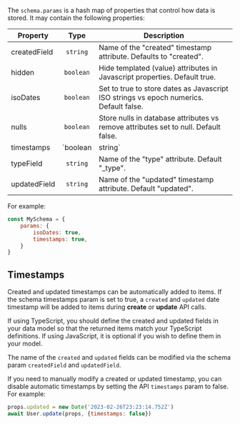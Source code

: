 The `schema.params` is a hash map of properties that control how data is stored. It may contain the following properties:

| Property | Type | Description |
| -------- | :--: | ----------- |
| createdField | `string` | Name of the "created" timestamp attribute. Defaults to "created". |
| hidden | `boolean` | Hide templated (value) attributes in Javascript properties. Default true. |
| isoDates | `boolean` | Set to true to store dates as Javascript ISO strings vs epoch numerics. Default false. |
| nulls | `boolean` | Store nulls in database attributes vs remove attributes set to null. Default false. |
| timestamps | `boolean | string` | Make "created" and "updated" timestamps in items. Set to true to create both. Set to 'create' for only "created" timestamp and set to "update" for only an "updated" timestamp. See below for more details. Also see: "updatedField" and "createdField" properties. Default false. |
| typeField | `string` | Name of the "type" attribute. Default "_type". |
| updatedField | `string` | Name of the "updated" timestamp attribute. Default "updated". |

For example:

```javascript
const MySchema = {
    params: {
        isoDates: true,
        timestamps: true,
    }
}
```

## Timestamps

Created and updated timestamps can be automatically added to items. If the schema timestamps param is set to true, a `created` and `updated` date timestamp will be added to items during **create** or **update** API calls. 

If using TypeScript, you should define the created and updated fields in your data model so that the returned items match your TypeScript definitions. If using JavaScript, it is optional if you wish to define them in your model.

The name of the `created` and `updated` fields can be modified via the schema param `createdField` and `updatedField`.

If you need to manually modify a created or updated timestamp, you can disable automatic timestamps by setting the API `timestamps` param to false. For example:

```javascript
props.updated = new Date('2023-02-26T23:23:14.752Z')
await User.update(props, {timestamps: false})
```
